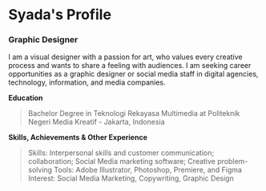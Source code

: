 # Syada's Profile

### Graphic Designer

I am a visual designer with a passion for art, who values every creative process and wants to share a feeling with audiences.
I am seeking career opportunities as a graphic designer or social media staff in digital agencies, technology, information, and media companies.

**Education**
> Bachelor Degree in Teknologi Rekayasa Multimedia at Politeknik Negeri Media Kreatif - Jakarta, Indonesia

**Skills, Achievements & Other Experience**
>Skills: Interpersonal skills and customer communication; collaboration; Social Media marketing software;
Creative problem-solving
>Tools: Adobe Illustrator, Photoshop, Premiere, and Figma
>Interest: Social Media Marketing, Copywriting, Graphic Design

